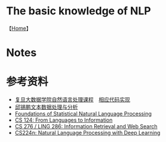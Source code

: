 # The basic knowledge of NLP
【[Home](https://simplelp.github.io/)】<br>

# Notes

# 参考资料
- [复旦大数据学院自然语言处理课程](http://www.sdspeople.fudan.edu.cn/zywei/DATA130006/index.html)&emsp;[相应代码实现](https://github.com/Rshcaroline/FDU-Natural-Language-Processing)
- [邱锡鹏文本数据处理与分析](https://textprocessing.github.io/)
- [Foundations of Statistical Natural Language Processing](https://nlp.stanford.edu/fsnlp/)
- [CS 124: From Languages to Information](https://web.stanford.edu/class/cs124/)
- [CS 276 / LING 286: Information Retrieval and Web Search](http://web.stanford.edu/class/cs276/)
- [CS224n: Natural Language Processing with Deep Learning](http://cs224d.stanford.edu/)
